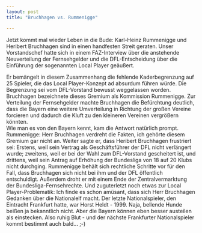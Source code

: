 ```yaml
---
layout: post
title: "Bruchhagen vs. Rummenigge"

---
```


Jetzt kommt mal wieder Leben in die Bude: Karl-Heinz Rummenigge und Heribert Bruchhagen sind in einen handfesten Streit geraten. Unser Vorstandschef hatte sich in einem FAZ-Interview über die anstehende Neuverteilung der Fernsehgelder und die DFL-Entscheidung über die Einführung der sogenannten Local Player geäußert.

Er bemängelt in diesem Zusammenhang die fehlende Kaderbegrenzung auf 25 Spieler, die das Local Player-Konzept ad absurdum führen würde. Die Begrenzung sei vom DFL-Vorstand bewusst weggelassen worden. Bruchhagen bezeichnete dieses Gremium als Kommission Rummenigge. Zur Verteilung der Fernsehgelder machte Bruchhagen die Befürchtung deutlich, dass die Bayern eine weitere Umverteilung in Richtung der großen Vereine forcieren und dadurch die Kluft zu den kleineren Vereinen vergrößern könnten.  
Wie man es von den Bayern kennt, kam die Antwort natürlich prompt. Rummenigge: Herr Bruchhagen verdreht die Fakten, ich gehörte diesem Gremium gar nicht an. Weiter sagte er, dass Heribert Bruchhagen frustriert sei: Erstens, weil sein Vertrag als Geschäftsführer der DFL nicht verlängert wurde; zweitens, weil er bei der Wahl zum DFL-Vorstand gescheitert ist, und drittens, weil sein Antrag auf Erhöhung der Bundesliga von 18 auf 20 Klubs nicht durchging. Rummenigge behält sich rechtliche Schritte vor für den Fall, dass Bruchhagen sich nicht bei ihm und der DFL öffentlich entschuldigt. Außerdem droht er mit einem Ende der Zentralvermarktung der Bundesliga-Fernsehrechte. Und zuguterletzt noch etwas zur Local Player-Problematik: Ich finde es schon amüsant, dass sich Herr Bruchhagen Gedanken über die Nationalelf macht. Der letzte Nationalspieler, den Eintracht Frankfurt hatte, war Horst Heldt - 1999. Naja, bellende Hunde beißen ja bekanntlich nicht. Aber die Bayern können eben besser austeilen als einstecken. Also ruhig Blut - und der nächste Frankfurter Nationalspieler kommt bestimmt auch bald... ;-)
